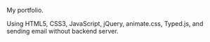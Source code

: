 My portfolio.

Using HTML5, CSS3, JavaScript, jQuery, animate.css, Typed.js, and sending email without backend server.
